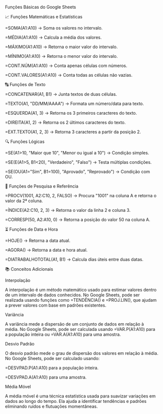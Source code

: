Funções Básicas do Google Sheets

📈 Funções Matemáticas e Estatísticas

=SOMA(A1:A10) → Soma os valores no intervalo.

=MÉDIA(A1:A10) → Calcula a média dos valores.

=MÁXIMO(A1:A10) → Retorna o maior valor do intervalo.

=MÍNIMO(A1:A10) → Retorna o menor valor do intervalo.

=CONT.NÚM(A1:A10) → Conta apenas células com números.

=CONT.VALORES(A1:A10) → Conta todas as células não vazias.

🔠 Funções de Texto

=CONCATENAR(A1, B1) → Junta textos de duas células.

=TEXTO(A1, "DD/MM/AAAA") → Formata um número/data para texto.

=ESQUERDA(A1, 3) → Retorna os 3 primeiros caracteres do texto.

=DIREITA(A1, 2) → Retorna os 2 últimos caracteres do texto.

=EXT.TEXTO(A1, 2, 3) → Retorna 3 caracteres a partir da posição 2.

🔍 Funções Lógicas

=SE(A1>10, "Maior que 10", "Menor ou igual a 10") → Condição simples.

=SE(E(A1>5, B1<20), "Verdadeiro", "Falso") → Testa múltiplas condições.

=SE(OU(A1="Sim", B1=100), "Aprovado", "Reprovado") → Condição com OU.

🔄 Funções de Pesquisa e Referência

=PROCV(1001, A2:C10, 2, FALSO) → Procura "1001" na coluna A e retorna o valor da 2ª coluna.

=ÍNDICE(A2:C10, 2, 3) → Retorna o valor da linha 2 e coluna 3.

=CORRESP(50, A2:A10, 0) → Retorna a posição do valor 50 na coluna A.

⏳ Funções de Data e Hora

=HOJE() → Retorna a data atual.

=AGORA() → Retorna a data e hora atual.

=DIATRABALHOTOTAL(A1, B1) → Calcula dias úteis entre duas datas.

📚 Conceitos Adicionais

Interpolação

A interpolação é um método matemático usado para estimar valores dentro de um intervalo de dados conhecidos. No Google Sheets, pode ser realizada usando funções como =TENDÊNCIA() e =PROJ.LIN(), que ajudam a prever valores com base em padrões existentes.

Variância

A variância mede a dispersão de um conjunto de dados em relação à média. No Google Sheets, pode ser calculada usando =VAR.P(A1:A10) para a população inteira ou =VAR.A(A1:A10) para uma amostra.

Desvio Padrão

O desvio padrão mede o grau de dispersão dos valores em relação à média. No Google Sheets, pode ser calculado usando:

=DESVPAD.P(A1:A10) para a população inteira.

=DESVPAD.A(A1:A10) para uma amostra.

Média Móvel

A média móvel é uma técnica estatística usada para suavizar variações em dados ao longo do tempo. Ela ajuda a identificar tendências e padrões eliminando ruídos e flutuações momentâneas.
